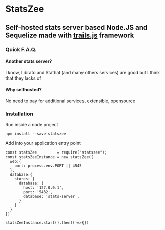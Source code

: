 # StatsZee
## Self-hosted stats server based Node.JS and Sequelize made with [trails.js](http://trailjs.io) framework

### Quick F.A.Q.

#### Another stats server?
I know, Librato and Stathat (and many others services) are good but I think that they lacks of 

#### Why selfhosted?
No need to pay for additional services, extensible, opensource

### Installation

Run inside a node project

    npm install --save statszee

Add into your application entry point

    const statsZee         = require("statszee");
    const statsZeeInstance = new statsZee({
      web:{
        port: process.env.PORT || 4545
      },
      database:{
        stores: {
          database: {
            host: '127.0.0.1',
            port: '5432',
            database: 'stats-server',
          }
        }
      }
    })
    
    statsZeeInstance.start().then(()=>{})
